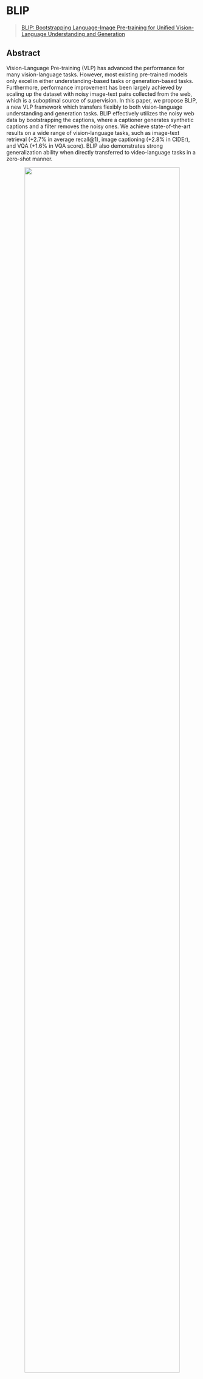 # BLIP

> [BLIP: Bootstrapping Language-Image Pre-training for Unified Vision-Language Understanding and Generation](https://arxiv.org/abs/2201.12086)

<!-- [ALGORITHM] -->

## Abstract

Vision-Language Pre-training (VLP) has advanced the performance for many vision-language tasks. However, most existing pre-trained models only excel in either understanding-based tasks or generation-based tasks. Furthermore, performance improvement has been largely achieved by scaling up the dataset with noisy image-text pairs collected from the web, which is a suboptimal source of supervision. In this paper, we propose BLIP, a new VLP framework which transfers flexibly to both vision-language understanding and generation tasks. BLIP effectively utilizes the noisy web data by bootstrapping the captions, where a captioner generates synthetic captions and a filter removes the noisy ones. We achieve state-of-the-art results on a wide range of vision-language tasks, such as image-text retrieval (+2.7% in average recall@1), image captioning (+2.8% in CIDEr), and VQA (+1.6% in VQA score). BLIP also demonstrates strong generalization ability when directly transferred to video-language tasks in a zero-shot manner.

<div align=center>
<img src="https://user-images.githubusercontent.com/26739999/236374275-94d2f94b-d9a7-4f12-b694-f15a2be00be6.png" width="90%"/>
</div>

## How to use it?

<!-- [TABS-BEGIN] -->

**Use the model**

```python
from mmpretrain import inference_model

result = inference_model('blip-base_3rdparty_caption', 'demo/cat-dog.png')
print(result)
# {'pred_caption': 'a puppy and a cat sitting on a blanket'}
```

**Test Command**

Prepare your dataset according to the [docs](https://mmpretrain.readthedocs.io/en/latest/user_guides/dataset_prepare.html#prepare-dataset).

Test:

```shell
python tools/test.py configs/blip/blip-base_8xb32_caption.py https://download.openmmlab.com/mmclassification/v1/blip/blip-base_3rdparty_coco-caption_20230419-a5b71af3.pth
```

<!-- [TABS-END] -->

## Models and results

### Image Caption on COCO

| Model                          | Params (M) | BLEU-4 | CIDER  |                 Config                 |                                                    Download                                                    |
| :----------------------------- | :--------: | :----: | :----: | :------------------------------------: | :------------------------------------------------------------------------------------------------------------: |
| `blip-base_3rdparty_caption`\* |   223.97   | 40.12  | 132.82 | [config](./blip-base_8xb32_caption.py) | [model](https://download.openmmlab.com/mmclassification/v1/blip/blip-base_3rdparty_coco-caption_20230419-a5b71af3.pth) |

### Image Caption on NoCaps

| Model                          | Params (M) | SPICE | CIDER  |                Config                 |                                                     Download                                                     |
| :----------------------------- | :--------: | :---: | :----: | :-----------------------------------: | :--------------------------------------------------------------------------------------------------------------: |
| `blip-base_3rdparty_caption`\* |   223.97   | 14.69 | 109.12 | [config](./blip-base_8xb32_nocaps.py) | [model](https://download.openmmlab.com/mmclassification/v1/blip/blip-base_3rdparty_coco-caption_20230419-a5b71af3.pth) |

### Visual Grounding on RefCOCO

| Model                     | Params (M) | Accuracy (testA) | Accuracy (testB) |                Config                |                                             Download                                              |
| :------------------------ | :--------: | :--------------: | :--------------: | :----------------------------------: | :-----------------------------------------------------------------------------------------------: |
| `blip-base_8xb16_refcoco` |   498.49   |      86.14       |      77.33       | [config](blip-base_8xb16_refcoco.py) | [model](https://download.openmmlab.com/mmclassification/v1/blip/blip-base_8xb16_refcoco_20230508-d2d10f4c.pth) \| [log](https://download.openmmlab.com/mmclassification/v1/blip/blip-base_8xb16_refcoco_20230508-d2d10f4c.json) |

### Visual Question Answering on VQAv2

| Model                      | Params (M) | Accuracy |               Config               |                                                       Download                                                        |
| :------------------------- | :--------: | :------: | :--------------------------------: | :-------------------------------------------------------------------------------------------------------------------: |
| `blip-base_3rdparty_vqa`\* |   361.48   |  78.20   | [config](./blip-base_8xb32_vqa.py) | [model](https://download.openmmlab.com/mmclassification/v1/blip/blip-base_3rdparty-capflit_vqa_20230505-81488941.pth) |

### Image-To-Text Retrieval on COCO

| Model                            | Params (M) | Recall@1 | Recall@5 |                  Config                  |                                                Download                                                |
| :------------------------------- | :--------: | :------: | :------: | :--------------------------------------: | :----------------------------------------------------------------------------------------------------: |
| `blip-base_3rdparty_retrieval`\* |   447.49   |  82.52   |  95.34   | [config](./blip-base_8xb32_retrieval.py) | [model](https://download.openmmlab.com/mmclassification/v1/blip/blip-base_3rdparty_coco-retrieval_20230419-a1804d2c.pth) |

### Text-To-Image Retrieval on COCO

| Model                            | Params (M) | Recall@1 | Recall@5 |                  Config                  |                                                Download                                                |
| :------------------------------- | :--------: | :------: | :------: | :--------------------------------------: | :----------------------------------------------------------------------------------------------------: |
| `blip-base_3rdparty_retrieval`\* |   447.49   |  64.82   |  86.28   | [config](./blip-base_8xb32_retrieval.py) | [model](https://download.openmmlab.com/mmclassification/v1/blip/blip-base_3rdparty_coco-retrieval_20230419-a1804d2c.pth) |

### NLVR on NLVR2

| Model                       | Params (M) | Top-1 (%) |               Config                |                                                    Download                                                    |
| :-------------------------- | :--------: | :-------: | :---------------------------------: | :------------------------------------------------------------------------------------------------------------: |
| `blip-base_3rdparty_nlvr`\* |   259.37   |   82.33   | [config](./blip-base_8xb32_nlvr.py) | [model](https://download.openmmlab.com/mmclassification/v1/blip/blip-base_3rdparty_nlvr_20230427-3b14d33f.pth) |

*Models with * are converted from the [official repo](https://github.com/salesforce/LAVIS). The config files of these models are only for inference. We haven't reprodcue the training results.*

## Citation

```bibtex
@inproceedings{li2022blip,
      title={BLIP: Bootstrapping Language-Image Pre-training for Unified Vision-Language Understanding and Generation},
      author={Junnan Li and Dongxu Li and Caiming Xiong and Steven Hoi},
      year={2022},
      booktitle={ICML},
}
```
